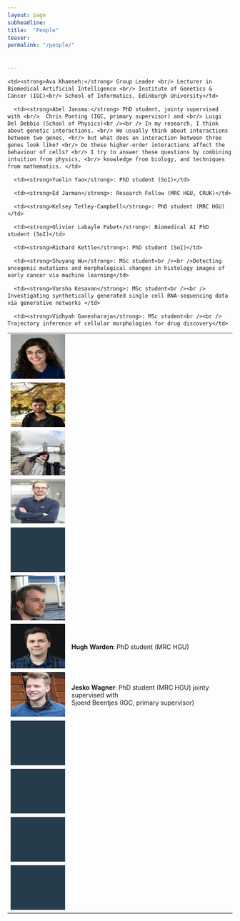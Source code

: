 ```yaml
---
layout: page
subheadline:
title:  "People"
teaser: 
permalink: "/people/"


---
```

<!-- <strong>Ava Khamseh:</strong> Group Leader & Lecturer in Biomedical Artifical Intelligence, [Institute of Genetics & Cancer][1] (IGC) and the [School of Informatics][2]<br/> -->

<table>
  <tr>
    <td> <img src="../images/GroupLeader_biomedAI.jpg"  alt="Ava Khamseh" width = 150px height = 100px ></td>

    <td><strong>Ava Khamseh:</strong> Group Leader <br/> Lecturer in Biomedical Artificial Intelligence <br/> Institute of Genetics & Cancer (IGC)<br/> School of Informatics, Edinburgh University</td>
   </tr> 
   <tr>
      <td><img src="../images/abel_jansma.jpeg" alt="Abel Jansma" width = 150px height = 100px></td>

      <td><strong>Abel Jansma:</strong> PhD student, jointy supervised with <br/>  Chris Ponting (IGC, primary supervisor) and <br/> Luigi Del Debbio (School of Physics)<br /><br /> In my research, I think about genetic interactions. <br/> We usually think about interactions between two genes, <br/> but what does an interaction between three genes look like? <br/> Do these higher-order interactions affect the behaviour of cells? <br/> I try to answer these questions by combining intuition from physics, <br/> knowledge from biology, and techniques from mathematics. </td>
  </tr>
     <tr>
      <td><img src="../images/yuelin_yao.png" alt="Yuelin Yao" width = 150px height = 100px></td>

      <td><strong>Yuelin Yao</strong>: PhD student (SoI)</td>
  </tr> 
  <tr>
      <td><img src="../images/ed_jarman.jpeg" alt="Yuelin Yao" width = 150px height = 100px></td>

      <td><strong>Ed Jarman</strong>: Research Fellow (MRC HGU, CRUK)</td>
  </tr>     
   <tr>
      <td><img src="../images/../images/group_member.png" alt="Kelsey Tetley-Campbell" width = 150px height = 100px></td>

      <td><strong>Kelsey Tetley-Campbell</strong>: PhD student (MRC HGU)</td>
  </tr>
   <tr>
      <td><img src="../images/olivier_labayle.jpeg" alt="Olivier Labayle Pabet" width = 150px height = 100px></td>

      <td><strong>Olivier Labayle Pabet</strong>: Biomedical AI PhD student (SoI)</td>
  </tr>
   <tr>
      <td><img src="../images/hugh_warden.jpeg" alt="Hugh Warden" width = 150px height = 100px></td>
      <td><strong>Hugh Warden</strong>: PhD student (MRC HGU)</td>
  </tr>
   <tr>
      <td><img src="../images/jesko_wagner.jpeg" alt="Jesko Wagner" width = 150px height = 100px></td>
      <td><strong>Jesko Wagner</strong>: PhD student (MRC HGU) jointy supervised with <br/>  Sjoerd Beentjes (IGC, primary supervisor)</td>
  </tr>
  <tr>
      <td><img src="../images/../images/group_member.png" alt="Richard Kettle" width = 150px height = 100px></td>

      <td><strong>Richard Kettle</strong>: PhD student (SoI)</td>
  </tr>
   <tr>
      <td><img src="../images/../images/group_member.png" alt="Shuyang Wu" width = 150px height = 100px></td>

      <td><strong>Shuyang Wu</strong>: MSc student<br /><br />Detecting oncogenic mutations and morphological changes in histology images of early cancer via machine learning</td>
  </tr>
   <tr>
      <td><img src="../images/../images/group_member.png" alt="Varsha Kesavan" width = 150px height = 100px></td>

      <td><strong>Varsha Kesavan</strong>: MSc student<br /><br /> Investigating synthetically generated single cell RNA-sequencing data via generative networks </td>
  </tr>
   <tr>
      <td><img src="../images/../images/group_member.png" alt="Vidhyah Ganesharaja" width = 150px height = 100px></td>

      <td><strong>Vidhyah Ganesharaja</strong>: MSc student<br /><br /> Trajectory inference of cellular morphologies for drug discovery</td>

  </tr>
</table>


 [1]: https://www.ed.ac.uk/institute-genetics-cancer
 [2]: https://www.ed.ac.uk/informatics